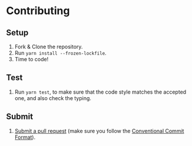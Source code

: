# Contributing

## Setup

1. Fork & Clone the repository.
2. Run `yarn install --frozen-lockfile`.
3. Time to code!

## Test

1. Run `yarn test`, to make sure that the code style matches the accepted one, and also check the typing.

## Submit

1. [Submit a pull request](https://github.com/Wondermarin/react-color-palette/compare) (make sure you follow the [Conventional Commit Format](https://github.com/Wondermarin/react-color-palette/blob/master/.github/COMMIT_CONVENTION.md)).
